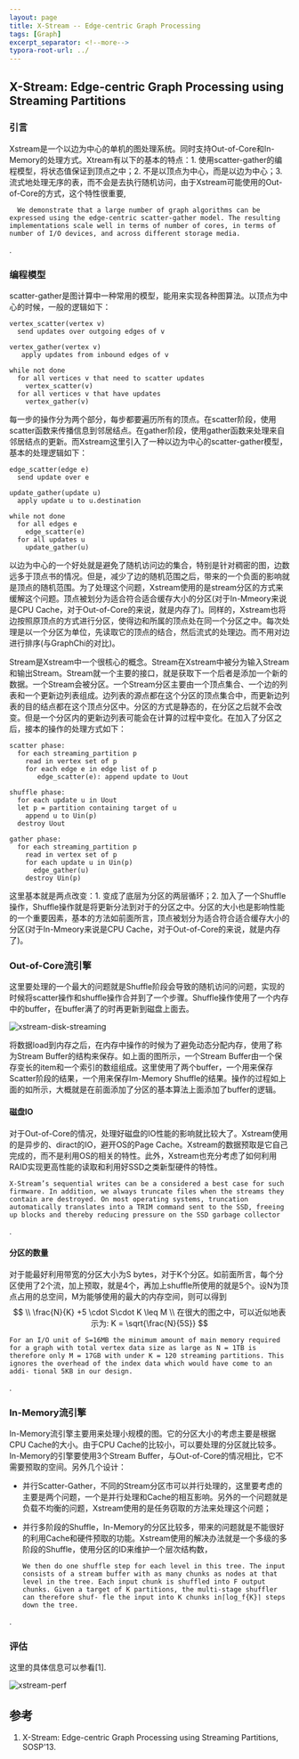 ```yaml
---
layout: page
title: X-Stream -- Edge-centric Graph Processing
tags: [Graph]
excerpt_separator: <!--more-->
typora-root-url: ../
---
```




## X-Stream: Edge-centric Graph Processing using Streaming Partitions



### 引言

  Xstream是一个以边为中心的单机的图处理系统。同时支持Out-of-Core和In-Memory的处理方式。Xtream有以下的基本的特点：1. 使用scatter-gather的编程模型，将状态值保证到顶点之中；2. 不是以顶点为中心，而是以边为中心；3. 流式地处理无序的表，而不会是去执行随机访问，由于Xstream可能使用的Out-of-Core的方式，这个特性很重要,

```
  We demonstrate that a large number of graph algorithms can be expressed using the edge-centric scatter-gather model. The resulting implementations scale well in terms of number of cores, in terms of number of I/O devices, and across different storage media. 
```

.

### 编程模型

  scatter-gather是图计算中一种常用的模型，能用来实现各种图算法。以顶点为中心的时候，一般的逻辑如下：

```
vertex_scatter(vertex v)
  send updates over outgoing edges of v
  
vertex_gather(vertex v)
   apply updates from inbound edges of v
   
while not done
  for all vertices v that need to scatter updates
    vertex_scatter(v)
  for all vertices v that have updates
    vertex_gather(v)
```

  每一步的操作分为两个部分，每步都要遍历所有的顶点。在scatter阶段，使用scatter函数来传播信息到邻居结点。在gather阶段，使用gather函数来处理来自邻居结点的更新。而Xstream这里引入了一种以边为中心的scatter-gather模型，基本的处理逻辑如下：

```
edge_scatter(edge e)
  send update over e
  
update_gather(update u)
  apply update u to u.destination
  
while not done
  for all edges e
    edge_scatter(e)
  for all updates u
    update_gather(u)
```

  以边为中心的一个好处就是避免了随机访问边的集合，特别是针对稠密的图，边数远多于顶点书的情况。但是，减少了边的随机范围之后，带来的一个负面的影响就是顶点的随机范围。为了处理这个问题，Xstream使用的是stream分区的方式来缓解这个问题。顶点被划分为适合符合适合缓存大小的分区(对于In-Mmeory来说是CPU Cache，对于Out-of-Core的来说，就是内存了)。同样的，Xstream也将边按照原顶点的方式进行分区，使得边和所属的顶点处在同一个分区之中。每次处理是以一个分区为单位，先读取它的顶点的结合，然后流式的处理边。而不用对边进行排序(与GraphChi的对比)。

   Stream是Xstream中一个很核心的概念。Stream在Xstream中被分为输入Stream和输出Stream。Stream就一个主要的接口，就是获取下一个后者是添加一个新的数据。一个Stream会被分区。一个Stream分区主要由一个顶点集合、一个边的列表和一个更新边列表组成。边列表的源点都在这个分区的顶点集合中，而更新边列表的目的结点都在这个顶点分区中。分区的方式是静态的，在分区之后就不会改变。但是一个分区内的更新边列表可能会在计算的过程中变化。在加入了分区之后，接本的操作的处理方式如下：

```
scatter phase:
  for each streaming_partition p
    read in vertex set of p
    for each edge e in edge list of p
       edge_scatter(e): append update to Uout
       
shuffle phase:
  for each update u in Uout
  let p = partition containing target of u
    append u to Uin(p)
  destroy Uout
  
gather phase:
  for each streaming_partition p
    read in vertex set of p
    for each update u in Uin(p)
      edge_gather(u)
    destroy Uin(p)
```

 这里基本就是两点改变：1. 变成了底层为分区的两层循环；2. 加入了一个Shuffle操作，Shuffle操作就是将更新分法到对于的分区之中。分区的大小也是影响性能的一个重要因素，基本的方法如前面所言，顶点被划分为适合符合适合缓存大小的分区(对于In-Mmeory来说是CPU Cache，对于Out-of-Core的来说，就是内存了)。



### Out-of-Core流引擎

   这里要处理的一个最大的问题就是Shuffle阶段会导致的随机访问的问题，实现的时候将scatter操作和shuffle操作合并到了一个步骤。Shuffle操作使用了一个内存中的buffer，在buffer满了的时再更新到磁盘上面去。

![xstream-disk-streaming](/assets/img/xstream-disk-streaming.png)

   将数据load到内存之后，在内存中操作的时候为了避免动态分配内存，使用了称为Stream Buffer的结构来保存。如上面的图所示，一个Stream Buffer由一个保存变长的item和一个索引的数组组成。这里使用了两个buffer，一个用来保存Scatter阶段的结果，一个用来保存Im-Memory Shuffle的结果。操作的过程如上面的如所示，大概就是在前面添加了分区的基本算法上面添加了buffer的逻辑。



#### 磁盘IO

  对于Out-of-Core的情况，处理好磁盘的IO性能的影响就比较大了。Xstream使用的是异步的、diract的IO，避开OS的Page Cache。Xstream的数据预取是它自己完成的，而不是利用OS的相关的特性。此外，Xstream也充分考虑了如何利用RAID实现更高性能的读取和利用好SSD之类新型硬件的特性。

```
X-Stream’s sequential writes can be a considered a best case for such firmware. In addition, we always truncate files when the streams they contain are destroyed. On most operating systems, truncation automatically translates into a TRIM command sent to the SSD, freeing up blocks and thereby reducing pressure on the SSD garbage collector
```

.

#### 分区的数量

   对于能最好利用带宽的分区大小为S bytes，对于K个分区。如前面所言，每个分区使用了2个流，加上预取，就是4个，再加上shuffle所使用的就是5个。设N为顶点占用的总空间，M为能够使用的最大的内存空间，则可以得到
$$
\\ \frac{N}{K} +5 \cdot S\cdot K \leq M \\
在很大的图之中，可以近似地表示为: K = \sqrt{\frac{N}{5S}}
$$

```
For an I/O unit of S=16MB the minimum amount of main memory required for a graph with total vertex data size as large as N = 1TB is therefore only M = 17GB with under K = 120 streaming partitions. This ignores the overhead of the index data which would have come to an addi- tional 5KB in our design.
```

.

### In-Memory流引擎

 In-Memory流引擎主要用来处理小规模的图。它的分区大小的考虑主要是根据CPU Cache的大小。由于CPU Cache的比较小，可以要处理的分区就比较多。In-Memory的引擎要使用3个Stream Buffer，与Out-of-Core的情况相比，它不需要预取的空间。另外几个设计：

* 并行Scatter-Gather，不同的Stream分区市可以并行处理的，这里要考虑的主要是两个问题，一个是并行处理和Cache的相互影响。另外的一个问题就是负载不均衡的问题，Xstream使用的是任务窃取的方法来处理这个问题；

* 并行多阶段的Shuffle，In-Memory的分区比较多，带来的问题就是不能很好的利用Cache和硬件预取的功能。Xstream使用的解决办法就是一个多级的多阶段的Shuffle，使用分区的ID来维护一个层次结构数，

  ```
  We then do one shuffle step for each level in this tree. The input consists of a stream buffer with as many chunks as nodes at that level in the tree. Each input chunk is shuffled into F output chunks. Given a target of K partitions, the multi-stage shuffler can therefore shuf- fle the input into K chunks in⌈log_f{K}⌉ steps down the tree. 
  ```

.

### 评估

 这里的具体信息可以参看[1].

![xstream-perf](/assets/img/xstream-perf.png)





## 参考

1. X-Stream: Edge-centric Graph Processing using Streaming Partitions, SOSP'13.